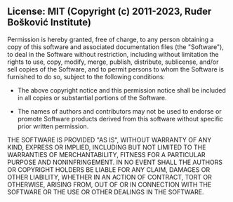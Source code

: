 ﻿## License: MIT (Copyright (c) 2011-2023, Ruđer Bošković Institute)
<p>Permission is hereby granted, free of charge, to any person obtaining a copy of this software 
and associated documentation files (the "Software"), to deal in the Software without restriction, 
including without limitation the rights to use, copy, modify, merge, publish, distribute, sublicense, 
and/or sell copies of the Software, and to permit persons to whom the Software is furnished to do so, 
subject to the following conditions:</p> 

* The above copyright notice and this permission notice shall be included in all copies or substantial portions of the Software.

* The names of authors and contributors may not be used to endorse or promote Software products derived from this software 
without specific prior written permission.

<p>THE SOFTWARE IS PROVIDED "AS IS", WITHOUT WARRANTY OF ANY KIND, EXPRESS OR IMPLIED, 
INCLUDING BUT NOT LIMITED TO THE WARRANTIES OF MERCHANTABILITY, 
FITNESS FOR A PARTICULAR PURPOSE AND NONINFRINGEMENT. 
IN NO EVENT SHALL THE AUTHORS OR COPYRIGHT HOLDERS BE LIABLE FOR ANY CLAIM, 
DAMAGES OR OTHER LIABILITY, WHETHER IN AN ACTION OF CONTRACT, TORT OR OTHERWISE, 
ARISING FROM, OUT OF OR IN CONNECTION WITH THE SOFTWARE OR THE USE OR OTHER DEALINGS IN THE SOFTWARE.</p>
